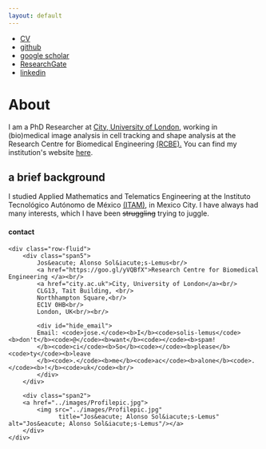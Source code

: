 ```yaml
---
layout: default
---
```


+ [CV](./images/mycv.pdf) 
+ [github](https://github.com/alonsoJASL)
+ [google scholar](https://scholar.google.co.uk/citations?user=2_095cQAAAAJ&hl=en)
+ [ResearchGate](https://www.researchgate.net/profile/Jose_Solis-Lemus) 
+ [linkedin](www.linkedin.com/in/alonsosolislemus)

# About
I am a PhD Researcher at [City, University of London](https://city.ac.uk),
working in (bio)medical image analysis in cell tracking and shape analysis
at the Research Centre for Biomedical Engineering
[(RCBE).](https://www.city.ac.uk/biomedical-engineering-research-centre)
You can find my institution's website [here](https://goo.gl/yVQBfX).


## a brief background
I studied Applied Mathematics and Telematics Engineering at the
Instituto Tecnológico Autónomo de México [(ITAM)](www.itam.mx), in
Mexico City. I have always had many interests, which I have been
~~struggling~~ trying to juggle.


<div class="container">
<h4><a name="contact"></a>contact</h4>

    <div class="row-fluid">
        <div class="span5">
            Jos&eacute; Alonso Sol&iacute;s-Lemus<br/>
            <a href="https://goo.gl/yVQBfX">Research Centre for Biomedical Engineering </a><br/>
            <a href="city.ac.uk">City, University of London</a><br/>
            CLG13, Tait Building, <br/>
            Northhampton Square,<br/>
            EC1V 0HB<br/>
            London, UK<br/><br/>

            <div id="hide_email">
            Email: <code>jose.</code><b>I</b><code>solis-lemus</code><b>don't</b><code>@</code><b>want</b><code></code><b>spam!
            </b><code>ci</code><b>So</b><code></code><b>please</b><code>ty</code><b>leave
            </b><code>.</code><b>me</b><code>ac</code><b>alone</b><code>.</code><b>!</b><code>uk</code><br/>
            </div>
        </div>

        <div class="span2">
        <a href="../images/Profilepic.jpg">
            <img src="../images/Profilepic.jpg"
                  title="Jos&eacute; Alonso Sol&iacute;s-Lemus" alt="Jos&eacute; Alonso Sol&iacute;s-Lemus"/></a>
        </div>
    </div>
</div>
